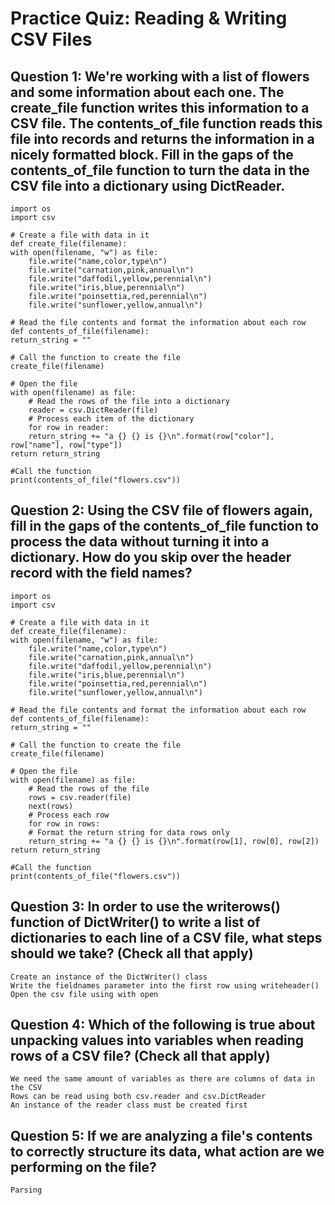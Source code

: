 # Practice Quiz: Reading & Writing CSV Files

## Question 1: We're working with a list of flowers and some information about each one. The create_file function writes this information to a CSV file. The contents_of_file function reads this file into records and returns the information in a nicely formatted block. Fill in the gaps of the contents_of_file function to turn the data in the CSV file into a dictionary using DictReader.

    import os
    import csv

    # Create a file with data in it
    def create_file(filename):
    with open(filename, "w") as file:
        file.write("name,color,type\n")
        file.write("carnation,pink,annual\n")
        file.write("daffodil,yellow,perennial\n")
        file.write("iris,blue,perennial\n")
        file.write("poinsettia,red,perennial\n")
        file.write("sunflower,yellow,annual\n")

    # Read the file contents and format the information about each row
    def contents_of_file(filename):
    return_string = ""

    # Call the function to create the file 
    create_file(filename)

    # Open the file
    with open(filename) as file:
        # Read the rows of the file into a dictionary
        reader = csv.DictReader(file)
        # Process each item of the dictionary
        for row in reader:
        return_string += "a {} {} is {}\n".format(row["color"], row["name"], row["type"])
    return return_string

    #Call the function
    print(contents_of_file("flowers.csv"))

## Question 2: Using the CSV file of flowers again, fill in the gaps of the contents_of_file function to process the data without turning it into a dictionary. How do you skip over the header record with the field names?

    import os
    import csv

    # Create a file with data in it
    def create_file(filename):
    with open(filename, "w") as file:
        file.write("name,color,type\n")
        file.write("carnation,pink,annual\n")
        file.write("daffodil,yellow,perennial\n")
        file.write("iris,blue,perennial\n")
        file.write("poinsettia,red,perennial\n")
        file.write("sunflower,yellow,annual\n")

    # Read the file contents and format the information about each row
    def contents_of_file(filename):
    return_string = ""

    # Call the function to create the file 
    create_file(filename)

    # Open the file
    with open(filename) as file:
        # Read the rows of the file
        rows = csv.reader(file)
        next(rows)
        # Process each row
        for row in rows:
        # Format the return string for data rows only
        return_string += "a {} {} is {}\n".format(row[1], row[0], row[2])
    return return_string

    #Call the function
    print(contents_of_file("flowers.csv"))

## Question 3: In order to use the writerows() function of DictWriter() to write a list of dictionaries to each line of a CSV file, what steps should we take? (Check all that apply)

    Create an instance of the DictWriter() class
    Write the fieldnames parameter into the first row using writeheader()
    Open the csv file using with open

## Question 4: Which of the following is true about unpacking values into variables when reading rows of a CSV file? (Check all that apply)

    We need the same amount of variables as there are columns of data in the CSV 
    Rows can be read using both csv.reader and csv.DictReader
    An instance of the reader class must be created first

## Question 5: If we are analyzing a file's contents to correctly structure its data, what action are we performing on the file?
 
    Parsing